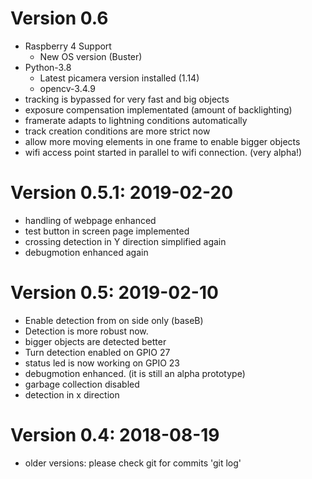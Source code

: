 # Version 0.6
* Raspberry 4 Support
  * New OS version (Buster)
* Python-3.8
  * Latest picamera version installed (1.14)
  * opencv-3.4.9
* tracking is bypassed for very fast and big objects
* exposure compensation implementated (amount of backlighting)
* framerate adapts to lightning conditions automatically
* track creation conditions are more strict now
* allow more moving elements in one frame to enable bigger objects
* wifi access point started in parallel to wifi connection. (very alpha!)
# Version 0.5.1: 2019-02-20
* handling of webpage enhanced
* test button in screen page implemented
* crossing detection in Y direction simplified again
* debugmotion enhanced again
# Version 0.5: 2019-02-10
* Enable detection from on side only (baseB)
* Detection is more robust now.
* bigger objects are detected better
* Turn detection enabled on GPIO 27
* status led is now working on GPIO 23
* debugmotion enhanced. (it is still an alpha prototype)
* garbage collection disabled
* detection in x direction
# Version 0.4: 2018-08-19
* older versions: please check git for commits 'git log'
